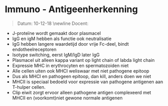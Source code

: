 # Immuno - Antigeenherkenning
 > Datum: 10-12-18 \newline
 > Docent:  

- J-proteïne wordt gemaakt door plasmacel
- IgG en igM hebben als functie ook neutralisatie
- IgG hebben langere waardetijd door vrije Fc-deel, bindt endotheelreceptoren
- Isotype switching, eerst IgM/IgD later IgG
- Plasmacel uit alleen kappa variant op light chain of labda light chain
- Expressie MHC in erythrocyten en spermatozoiden niet
- Alle cellen uiten ook MHCI weliswaar met niet pathogene epitoop
- Dus als MHCI en pathogeen epitoop, dan kill, anders doen we niet
- MHCII is speciaal bedoeld voor expressie van pathogene antigenen aan T-hulper cellen.
- Clip eiwit zorgt ervoor alleen pathogene antigen complexeerd met MHCII en (voorkomt)niet gewone normale antigenen
